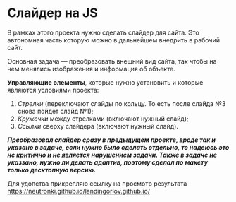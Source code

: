 # Слайдер на JS
В рамках этого проекта нужно сделать слайдер для сайта. Это автономная часть которую можно в дальнейшем внедрить в рабочий сайт. 

Основная задача — преобразовать внешний вид сайта, так чтобы на нем менялись изображения и информация об объекте.

**Управляющие элементы**, которые нужно установить и которые являются условиями проекта:
1. *Стрелки* (переключают слайды по кольцу. То есть после слайда №3 снова пойдет слайд №1);
2. *Кружочки* между стрелками (включают нужный слайд);
3. *Ссылки* сверху слайдера (включают нужный слайд).

***Преобразовал слайдер сразу в предыдущем проекте, вроде так и указано в задаче, если нужно было сделать отдельно, то надеюсь это не критично и не является нарушением задачи. Также в задаче не указзано, нужно ли делать адаптив, поэтому сделал по макету только десктопную версию.***

Для удопства прикрепляю ссылку на просмотр результата https://neutronki.github.io/landingorlov.github.io/
